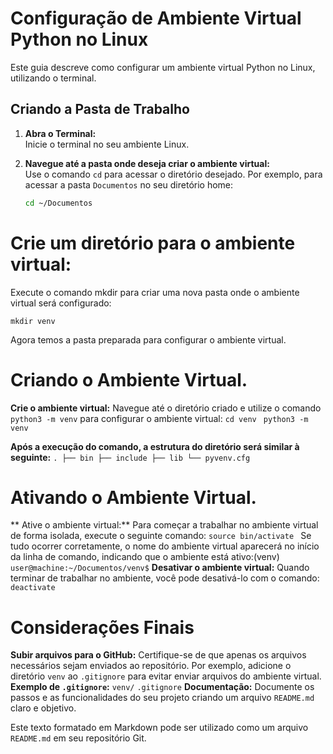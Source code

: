 # Configuração de Ambiente Virtual Python no Linux

Este guia descreve como configurar um ambiente virtual Python no Linux, utilizando o terminal.

## Criando a Pasta de Trabalho

1. **Abra o Terminal:**  
   Inicie o terminal no seu ambiente Linux.

2. **Navegue até a pasta onde deseja criar o ambiente virtual:**  
   Use o comando `cd` para acessar o diretório desejado. Por exemplo, para acessar a pasta `Documentos` no seu diretório home:
   ```bash
   cd ~/Documentos
   ```

# Crie um diretório para o ambiente virtual:
Execute o comando mkdir para criar uma nova pasta onde o ambiente virtual será configurado:

```mkdir venv```

Agora temos a pasta preparada para configurar o ambiente virtual.
# Criando o Ambiente Virtual.
**Crie o ambiente virtual:**
Navegue até o diretório criado e utilize o comando ```python3 -m venv``` 
para configurar o ambiente virtual:
```cd venv ```
```python3 -m venv ```

**Após a execução do comando, a estrutura do diretório será similar à seguinte:**
```. ├── bin ├── include ├── lib └── pyvenv.cfg```
# Ativando o Ambiente Virtual.
** Ative o ambiente virtual:** 
Para começar a trabalhar no ambiente virtual de forma isolada, execute o seguinte comando:
 ```source bin/activate ```
Se tudo ocorrer corretamente, o nome do ambiente virtual aparecerá no início da linha de comando, indicando que o ambiente está ativo:(venv) ```user@machine:~/Documentos/venv$```
**Desativar o ambiente virtual:** 
Quando terminar de trabalhar no ambiente, você pode desativá-lo com o comando:
```deactivate```
# Considerações Finais
**Subir arquivos para o GitHub:**
Certifique-se de que apenas os arquivos necessários sejam enviados ao repositório. Por exemplo, adicione o diretório `venv` ao `.gitignore` para evitar enviar arquivos do ambiente virtual.
**Exemplo de `.gitignore`:**
```venv/```
```.gitignore```
**Documentação:**
Documente os passos e as funcionalidades do seu projeto criando um arquivo `README.md` claro e objetivo.

Este texto formatado em Markdown pode ser utilizado como um arquivo `README.md` em seu repositório Git.
